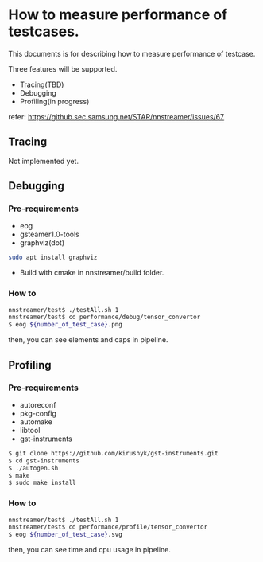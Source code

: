 # How to measure performance of testcases.

This documents is for describing how to measure performance of testcase.

Three features will be supported.

- Tracing(TBD)
- Debugging
- Profiling(in progress)

refer: https://github.sec.samsung.net/STAR/nnstreamer/issues/67

## Tracing

Not implemented yet.

## Debugging

### Pre-requirements

- eog
- gsteamer1.0-tools
- graphviz(dot)

```bash
sudo apt install graphviz
```

- Build with cmake in nnstreamer/build folder.

### How to

```bash
nnstreamer/test$ ./testAll.sh 1
nnstreamer/test$ cd performance/debug/tensor_convertor
$ eog ${number_of_test_case}.png
```

then, you can see elements and caps in pipeline.

## Profiling

### Pre-requirements

- autoreconf
- pkg-config
- automake
- libtool
- gst-instruments

```bash
$ git clone https://github.com/kirushyk/gst-instruments.git
$ cd gst-instruments
$ ./autogen.sh
$ make
$ sudo make install
```

### How to

```bash
nnstreamer/test$ ./testAll.sh 1
nnstreamer/test$ cd performance/profile/tensor_convertor
$ eog ${number_of_test_case}.svg
```

then, you can see time and cpu usage in pipeline.
